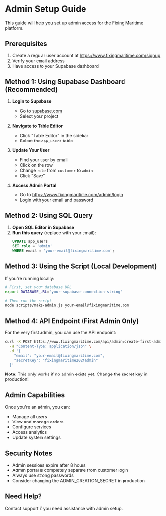 # Admin Setup Guide

This guide will help you set up admin access for the Fixing Maritime platform.

## Prerequisites

1. Create a regular user account at https://www.fixingmaritime.com/signup
2. Verify your email address
3. Have access to your Supabase dashboard

## Method 1: Using Supabase Dashboard (Recommended)

1. **Login to Supabase**
   - Go to [supabase.com](https://supabase.com)
   - Select your project

2. **Navigate to Table Editor**
   - Click "Table Editor" in the sidebar
   - Select the `app_users` table

3. **Update Your User**
   - Find your user by email
   - Click on the row
   - Change `role` from `customer` to `admin`
   - Click "Save"

4. **Access Admin Portal**
   - Go to https://www.fixingmaritime.com/admin/login
   - Login with your email and password

## Method 2: Using SQL Query

1. **Open SQL Editor in Supabase**
2. **Run this query** (replace with your email):
   ```sql
   UPDATE app_users 
   SET role = 'admin' 
   WHERE email = 'your-email@fixingmaritime.com';
   ```

## Method 3: Using the Script (Local Development)

If you're running locally:

```bash
# First, set your database URL
export DATABASE_URL="your-supabase-connection-string"

# Then run the script
node scripts/make-admin.js your-email@fixingmaritime.com
```

## Method 4: API Endpoint (First Admin Only)

For the very first admin, you can use the API endpoint:

```bash
curl -X POST https://www.fixingmaritime.com/api/admin/create-first-admin \
  -H "Content-Type: application/json" \
  -d '{
    "email": "your-email@fixingmaritime.com",
    "secretKey": "fixingmaritime2024admin"
  }'
```

**Note**: This only works if no admin exists yet. Change the secret key in production!

## Admin Capabilities

Once you're an admin, you can:
- Manage all users
- View and manage orders
- Configure services
- Access analytics
- Update system settings

## Security Notes

- Admin sessions expire after 8 hours
- Admin portal is completely separate from customer login
- Always use strong passwords
- Consider changing the ADMIN_CREATION_SECRET in production

## Need Help?

Contact support if you need assistance with admin setup.